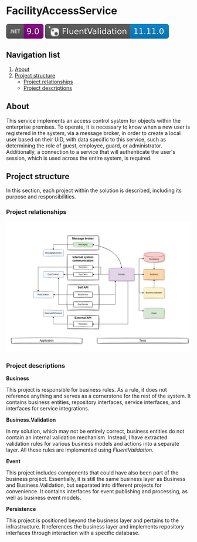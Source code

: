 
# FacilityAccessService

![Static Badge](./docs/badges/dotnet.svg)
<a href="https://www.nuget.org/packages/FluentValidation/11.11.0">![Static Badge](./docs/badges/fluentValidation.svg)</a>






## Navigation list

1. [About](#about)
2. [Project structure](#structure)
   - [Project relationships](#schema_whole_project)
   - [Project descriptions](#project_descriptions)

<a id="about"></a>
## About
This service implements an access control system for objects within the enterprise premises. To operate, it is necessary to know when a new user is registered in the system, via a message broker, in order to create a local user based on their UID, with data specific to this service, such as determining the role of guest, employee, guard, or administrator. Additionally, a connection to a service that will authenticate the user's session, which is used across the entire system, is required.

<a id="structure"></a>
## Project structure
In this section, each project within the solution is described, including its purpose and responsibilities.

<a id="schema_whole_project"></a>
### Project relationships
![The diagram of the relationship between the projects should have been here](./docs/images/schema_whole_project.jpg)

<a id="project_descriptions"></a>
### Project descriptions


**Business**

This project is responsible for business rules. As a rule, it does not reference anything and serves as a cornerstone for the rest of the system. It contains business entities, repository interfaces, service interfaces, and interfaces for service integrations.


**Business.Validation**

In my solution, which may not be entirely correct, business entities do not contain an internal validation mechanism. Instead, I have extracted validation rules for various business models and actions into a separate layer. All these rules are implemented using *FluentValidation*.


**Event**

This project includes components that could have also been part of the business project. Essentially, it is still the same business layer as Business and Business.Validation, but separated into different projects for convenience. It contains interfaces for event publishing and processing, as well as business event models.


**Persistence**

This project is positioned beyond the business layer and pertains to the infrastructure. It references the business layer and implements repository interfaces through interaction with a specific database.
